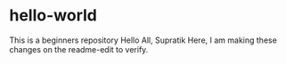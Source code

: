 # hello-world
This is a beginners repository
Hello All,
Supratik Here, I am making these changes on the readme-edit to verify.
